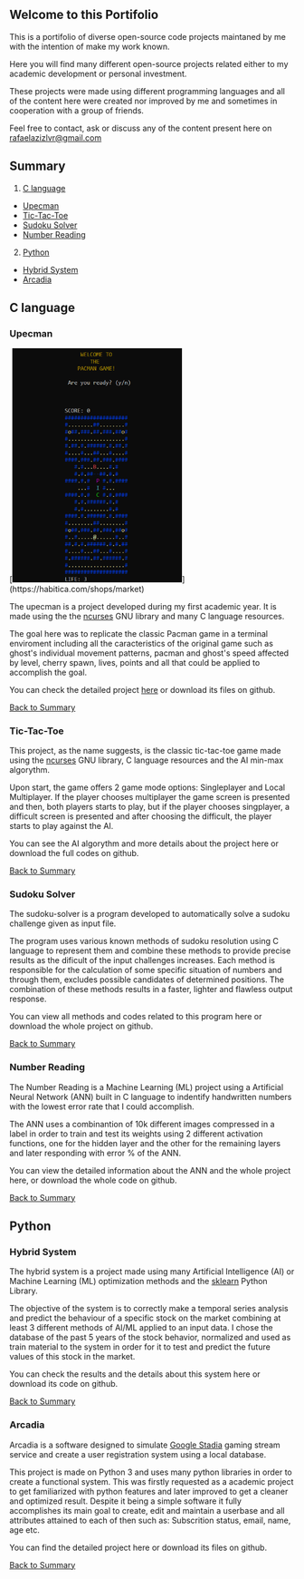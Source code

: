 <link rel="shortcut icon" type="image/x-icon" href="assets/favicon/logo_n0V_1.ico?">

## Welcome to this Portifolio

This is a portifolio of diverse open-source code projects maintaned by me with the intention of make my work known.

Here you will find many different open-source projects related either to my academic development or personal investment. 

These projects were made using different programming languages and all of the content here were created nor improved by me and sometimes in cooperation with a group of friends.

Feel free to contact, ask or discuss any of the content present here on rafaelazizlvr@gmail.com

<h2 id="summ">Summary</h2>

1. <a href="#CLan">C language</a>
- <a href="#upecman">Upecman</a>
- <a href="#ttt">Tic-Tac-Toe</a>
- <a href="#sudoku">Sudoku Solver</a>
- <a href="#numberR">Number Reading</a>

2. <a href="#py">Python</a>
- <a href="#hybridS">Hybrid System</a>
- <a href="#arc">Arcadia</a>


<h2 id="CLan">C language</h2>
<h3 id="upecman">Upecman</h3>
[<img src="assets/images/upecman-image.png" width="300x">](https://habitica.com/shops/market)

The upecman is a project developed during my first academic year. It is made using the the [ncurses](https://invisible-island.net/ncurses/announce.html) GNU library and many C language resources.

The goal here was to replicate the classic Pacman game in a terminal enviroment including all the caracteristics of the original game such as ghost's individual movement patterns, pacman and ghost's speed affected by level, cherry spawn, lives, points and all that could be applied to accomplish the goal.

You can check the detailed project [here](upecman.md) or download its files on github.

<a href="#summ">Back to Summary</a>

<h3 id="ttt">Tic-Tac-Toe</h3>

This project, as the name suggests, is the classic tic-tac-toe game made using the [ncurses](https://invisible-island.net/ncurses/announce.html) GNU library, C language resources and the AI min-max algorythm.

Upon start, the game offers 2 game mode options: Singleplayer and Local Multiplayer. If the player chooses multiplayer the game screen is presented and then, both players starts to play, but if the player chooses singplayer, a difficult screen is presented and after choosing the difficult, the player starts to play against the AI.

You can see the AI algorythm and more details about the project here or download the full codes on github.

<a href="#summ">Back to Summary</a>

<h3 id="sudoku">Sudoku Solver</h3>

The sudoku-solver is a program developed to automatically solve a sudoku challenge given as input file.

The program uses various known methods of sudoku resolution using C language to represent them and combine these methods to provide precise results as the dificult of the input challenges increases. Each method is responsible for the calculation of some specific situation of numbers and through them, excludes possible candidates of determined positions. The combination of these methods results in a faster, lighter and flawless output response.

You can view all methods and codes related to this program here or download the whole project on github.

<a href="#summ">Back to Summary</a>

<h3 id="numberR">Number Reading</h3>

The Number Reading is a Machine Learning (ML) project using a Artificial Neural Network (ANN) built in C language to indentify handwritten numbers with the lowest error rate that I could accomplish.

The ANN uses a combinantion of 10k different images compressed in a label in order to train and test its weights using 2 different activation functions, one for the hidden layer and the other for the remaining layers and later responding with error % of the ANN.

You can view the detailed information about the ANN and the whole project here, or download the whole code on github.

<a href="#summ">Back to Summary</a>

<h2 id="py">Python</h2>
<h3 id="hybridS">Hybrid System</h3>

The hybrid system is a project made using many Artificial Intelligence (AI) or Machine Learning (ML) optimization methods and the [sklearn](scikit-learn.org/) Python Library.

The objective of the system is to correctly make a temporal series analysis and predict the behaviour of a specific stock on the market combining at least 3 different methods of AI/ML applied to an input data. I chose the database of the past 5 years of the stock behavior, normalized and used as train material to the system in order for it to test and predict the future values of this stock in the market.

You can check the results and the details about this system here or download its code on github.

<a href="#summ">Back to Summary</a>

<h3 id="arc">Arcadia</h3>

Arcadia is a software designed to simulate [Google Stadia](https://stadia.google.com) gaming stream service and create a user registration system using a local database.

This project is made on Python 3 and uses many python libraries in order to create a functional system. This was firstly requested as a academic project to get familiarized with python features and later improved to get a cleaner and optimized result. Despite it being a simple software it fully accomplishes its main goal to create, edit and maintain a userbase and all attributes attained to each of then such as: Subscrition status, email, name, age etc.

You can find the detailed project here or download its files on github.

<a href="#summ">Back to Summary</a>


